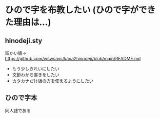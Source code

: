 # ひので字を布教したい (ひので字ができた理由は...)

## hinodeji.sty
細かい版→ https://github.com/wswsans/kana2hinodeji/blob/main/README.md
* もう少しきれいにしたい
* 文節わかち書きをしたい
* カタカナだけ版の方を使えるようにしたい

## ひので字本
同人誌である
